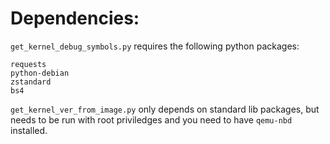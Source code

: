 # Dependencies:
`get_kernel_debug_symbols.py` requires the following python packages:

```
requests
python-debian
zstandard
bs4
```
 
`get_kernel_ver_from_image.py` only depends on standard lib packages, but needs to be run with root priviledges and
you need to have `qemu-nbd` installed.